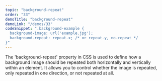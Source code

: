 ```yaml
---
topic: "background-repeat"
order: "33"
demoTitle: "background-repeat"
demoLink: "/demos/33"
codeSnippet: ".background-example {
  background-image: url('example.jpg');
  background-repeat: repeat-x; /* or repeat-y, no-repeat */
}"
---
```


The 'background-repeat' property in CSS is used to define how a background image should be repeated both horizontally and vertically within an element. It allows you to control whether the image is repeated, only repeated in one direction, or not repeated at all.
<br />
